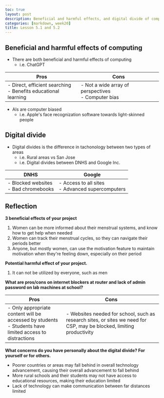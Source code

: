 ```yaml
---
toc: true
layout: post
description: Beneficial and harmful effects, and digital divide of computing
categories: [markdown, week20] 
title: Lesson 5.1 and 5.2
---
```


## Beneficial and harmful effects of computing

- There are both beneficial and harmful effects of computing
    - i.e. ChatGPT

| Pros | Cons |
| --- | --- |
| - Direct, efficient searching <br> - Benefits educational learning | - Not a wide array of perspectives <br> - Computer bias |

- AIs are computer biased
    - i.e. Apple's face recognization software towards light-skinned people

## Digital divide

- Digital divides is the difference in tachonology between two types of areas
    - i.e. Rural areas vs San Jose
    - i.e. Digital divides between DNHS and Google Inc.

| DNHS | Google |
| --- | --- |
| - Blocked websites <br> - Bad chromebooks | - Access to all sites <br> - Advanced supercomputers |

## Reflection

**3 beneficial effects of your project**
1. Women can be more informed about their menstrual systems, and know how to get help when needed
2. Women can track their menstrual cycles, so they can navigate their periods better
3. Anyone, but mostly women, can use the motivation feature to maintain motivation when they're feeling down, especially on their period

**Potential harmful effect of your project.**
1. It can not be utilized by everyone, such as men

**What are pros/cons on internet blockers at router and lack of admin password on lab machines at school?**

| Pros | Cons |
| --- | --- |
| - Only appropriate content will be accessed by students <br> - Students have limited access to distractions | - Websites needed for school, such as research sites, or sites we need for CSP, may be blocked, limiting productivity |

**What concerns do you have personally about the digital divide?  For yourself or for others.**
- Poorer countries or areas may fall behind in overall technology advancement, causing their overall advancement to fall behind
- More rural schools and their students may not have access to educational resources, making their education limited
- Lack of technology can make communication between far distances limited